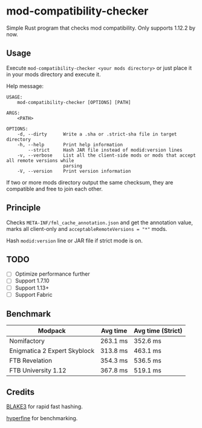 # mod-compatibility-checker

Simple Rust program that checks mod compatibility. Only supports 1.12.2 by now.

## Usage

Execute `mod-compatibility-checker <your mods directory>` or just place it in your mods directory and execute it.

Help message:
```
USAGE:
    mod-compatibility-checker [OPTIONS] [PATH]

ARGS:
    <PATH>

OPTIONS:
    -d, --dirty      Write a .sha or .strict-sha file in target directory
    -h, --help       Print help information
        --strict     Hash JAR file instead of modid:version lines
    -v, --verbose    List all the client-side mods or mods that accept all remote versions while
                     parsing
    -V, --version    Print version information
```

If two or more mods directory output the same checksum, they are compatible and free to join each other.

## Principle

Checks `META-INF/fml_cache_annotation.json` and get the annotation value, marks all client-only and `acceptableRemoteVersions = "*"` mods.

Hash `modid:version` line or JAR file if strict mode is on.

## TODO

- [ ] Optimize performance further
- [ ] Support 1.7.10
- [ ] Support 1.13+
- [ ] Support Fabric

## Benchmark

| Modpack | Avg time | Avg time (Strict) |
| -- |  -- | -- |
| Nomifactory | 263.1 ms | 352.6 ms |
| Enigmatica 2 Expert Skyblock | 313.8 ms | 463.1 ms |
| FTB Revelation | 354.3 ms | 536.5 ms |
| FTB University 1.12 | 367.8 ms | 519.1 ms |

## Credits

[BLAKE3](https://github.com/BLAKE3-team/BLAKE3) for rapid fast hashing.

[hyperfine](https://github.com/sharkdp/hyperfine) for benchmarking.

